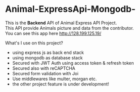 # Animal-ExpressApi-Mongodb-
This is the <b>Backend</b> API of Animal Express API Project. <br>
This API provide Animals picture and data from the contributor. <br>
You can see this app here http://128.199.125.19/

What's I use on this project?
- using express js as back end stack
- using mongodb as database stack
- Secured with JWT Auth using access token & refresh token
- Secured also with reCAPTCHA
- Secured form validation with Joi
- Use middlewares like multer, morgan etc.
- the other project feature is under development!


